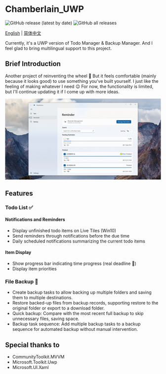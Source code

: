 # Chamberlain\_UWP

![GitHub release (latest by date)](https://img.shields.io/github/v/release/huuhghhgyg/Chamberlain_UWP) ![GitHub all releases](https://img.shields.io/github/downloads/huuhghhgyg/Chamberlain_UWP/total)

[English](./README_EN.md) | [简体中文](./README.md)

Currently, it's a UWP version of Todo Manager & Backup Manager. And I feel glad to bring multilingual support to this project.

## Brief Introduction

Another project of reinventing the wheel 🤣 But it feels comfortable (mainly because it looks good) to use something you've built yourself. I just like the feeling of making whatever I need 😉 For now, the functionality is limited, but I'll continue updating it if I come up with more ideas.

![on Windows10](./images/Win10_EN.png)

## Features

### Todo List ✅

#### Notifications and Reminders

*   Display unfinished todo items on Live Tiles (Win10)
*   Send reminders through notifications before the due time
*   Daily scheduled notifications summarizing the current todo items

#### Item Display

*   Show progress bar indicating time progress (real deadline 🤣)
*   Display item priorities

### File Backup 📁

*   Create backup tasks to allow backing up multiple folders and saving them to multiple destinations.
*   Restore backed-up files from backup records, supporting restore to the original folder or export to a download folder.
*   Quick backup: Compare with the most recent full backup to skip unnecessary files, saving space.
*   Backup task sequence: Add multiple backup tasks to a backup sequence for automated backup without manual intervention.

## Special thanks to

* CommunityToolkit.MVVM
* Microsoft.Toolkit.Uwp
* Microsoft.UI.Xaml